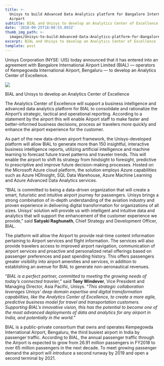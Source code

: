 ```yaml
---
title: >-
  Unisys to build Advanced Data Analytics platform for Bangalore International
  Airport
subtitle: BIAL and Unisys to develop an Analytics Center of Excellence
date: '2018-09-25T18:08:55.893Z'
thumb_img_path: >-
  images/Unisys-to-build-Advanced-Data-Analytics-platform-for-Bangalore-International-Airport/1*WmnrU72umUYc5vAk_nOMdA.jpeg
excerpt: BIAL and Unisys to develop an Analytics Center of Excellence
template: post
---
```

Unisys Corporation (NYSE: UIS) today announced that it has entered into an agreement with Bangalore International Airport Limited (BIAL) — operators of Kempegowda International Airport, Bengaluru — to develop an Analytics Center of Excellence.

![](/images/Unisys-to-build-Advanced-Data-Analytics-platform-for-Bangalore-International-Airport/1*WmnrU72umUYc5vAk_nOMdA.jpeg)

<figcaption>BIAL and Unisys to develop an Analytics Center of Excellence</figcaption>

The Analytics Center of Excellence will support a business intelligence and advanced data analytics platform for BIAL to consolidate and rationalize the Airport’s strategic, tactical and operational reporting. According to a statement by the airport this will enable Airport staff to make faster and better-informed business decisions, process air travelers more quickly and enhance the airport experience for the customer.

As part of the new data-driven airport framework, the Unisys-developed platform will allow BIAL to generate more than 150 insightful, interactive business intelligence reports, utilizing artificial intelligence and machine learning to forecast future travel patterns and traveler trends. This will enable the airport to shift its strategy from hindsight to foresight, predictive to prescriptive and improve future decision-making processes. Hosted on the Microsoft Azure cloud platform, the solution employs Azure capabilities such as Azure HDInsight, SQL Data Warehouse, Azure Machine Learning and Azure Advanced Data Analytics services.

“BIAL is committed to being a data-driven organization that will create a smart, futuristic and intuitive airport journey for passengers. Unisys brings a strong combination of in-depth understanding of the aviation industry and proven experience in delivering digital transformation for organizations of all sizes. Unisys’ solution will provide us with intelligent and intuitive data and analytics that will support the enhancement of the customer experience we provide,” said **Satyaki Raghunath**, Chief Strategy and Development Officer, BIAL.

The platform will allow the Airport to provide real-time content information pertaining to Airport services and flight information. The services will also provide travelers access to improved airport navigation, communication of airport services and proactive and personalized retail offerings based on passenger preferences and past spending history. This offers passengers greater visibility into airport amenities and services, in addition to establishing an avenue for BIAL to generate non-aeronautical revenues.

“*BIAL is a perfect partner, committed to meeting the growing needs of today’s connected traveler,*” said **Tony Windever**, Vice President and Managing Director, Asia Pacific, Unisys. “*This strategic collaboration leverages Unisys’ deep domain expertise and digital transformation capabilities, like the Analytics Center of Excellence, to create a more agile, predictive business model for travel and transportation customers. Supporting BIAL’s innovative vision, this has the potential to become one of the most advanced deployments of data and analytics for any airport in India, and potentially in the world.*”

BIAL is a public-private consortium that owns and operates Kempegowda International Airport, Bengaluru, the third busiest airport in India by passenger traffic. According to BIAL, the annual passenger traffic through the Airport is expected to grow from 26.91 million passengers in FY2018 to over 65 million passengers in the next decade. To meet growing passenger demand the airport will introduce a second runway by 2019 and open a second terminal by 2021.
